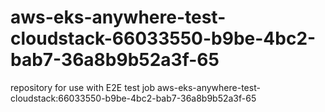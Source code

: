 # aws-eks-anywhere-test-cloudstack-66033550-b9be-4bc2-bab7-36a8b9b52a3f-65
repository for use with E2E test job aws-eks-anywhere-test-cloudstack:66033550-b9be-4bc2-bab7-36a8b9b52a3f-65
